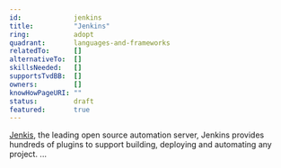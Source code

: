 ```yaml
---
id:				jenkins
title:      	"Jenkins"
ring:       	adopt
quadrant:   	languages-and-frameworks
relatedTo:		[]
alternativeTo:	[]
skillsNeeded:	[]
supportsTvdBB:	[]
owners:         [] 
knowHowPageURI:	""  
status:			draft
featured:       true
---
```


[Jenkis](https://www.jenkins.io/), the leading open source automation server, Jenkins provides hundreds of plugins to support building, deploying and automating any project.  ...
